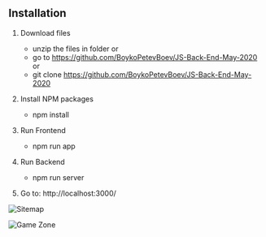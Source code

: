 ## Installation

1. Download files
      - unzip the files in folder
   or 
      - go to https://github.com/BoykoPetevBoev/JS-Back-End-May-2020
   or
      - git clone https://github.com/BoykoPetevBoev/JS-Back-End-May-2020

2. Install NPM packages
      - npm install

3. Run Frontend
      - npm run app

4. Run Backend
      - npm run server

4. Go to: 
      http://localhost:3000/


![Sitemap]()

![Game Zone]()